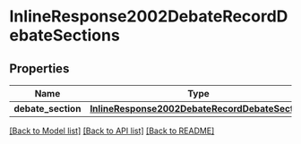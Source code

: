 # InlineResponse2002DebateRecordDebateSections

## Properties
Name | Type | Description | Notes
------------ | ------------- | ------------- | -------------
**debate_section** | [**InlineResponse2002DebateRecordDebateSection**](InlineResponse2002DebateRecordDebateSection.md) |  | 

[[Back to Model list]](../README.md#documentation-for-models) [[Back to API list]](../README.md#documentation-for-api-endpoints) [[Back to README]](../README.md)


